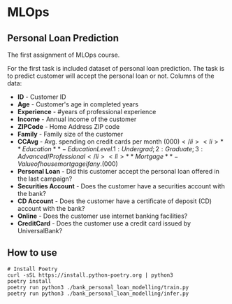 # MLOps

## Personal Loan Prediction

The first assignment of MLOps course.

For the first task is included dataset of personal loan prediction. The task is to predict customer will accept the personal loan or not. 
Columns of the data:
    <ul>
        <li>**ID** - Customer ID</li>
        <li>**Age**  - Customer's age in completed years</li>
        <li>**Experience** - #years of professional experience</li>
        <li>**Income** - Annual income of the customer</li>
        <li>**ZIPCode** - Home Address ZIP code</li>
        <li>**Family** - Family size of the customer</li>
        <li>**CCAvg** - Avg. spending on credit cards per month ($000)</li>
        <li>**Education** - Education Level. 1: Undergrad; 2: Graduate; 3: Advanced/Professional</li>
        <li>**Mortgage** - Value of house mortgage if any. ($000)</li>
        <li>**Personal Loan** - Did this customer accept the personal loan offered in the last campaign?</li>
        <li>**Securities Account** - Does the customer have a securities account with the bank?</li>
        <li>**CD Account** - Does the customer have a certificate of deposit (CD) account with the bank?</li>
        <li>**Online** - Does the customer use internet banking facilities?</li>
        <li>**CreditCard** - Does the customer use a credit card issued by UniversalBank?
</li>
    </ul>

## How to use
```
# Install Poetry
curl -sSL https://install.python-poetry.org | python3
poetry install
poetry run python3 ./bank_personal_loan_modelling/train.py
poetry run python3 ./bank_personal_loan_modelling/infer.py
``` 